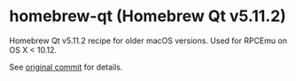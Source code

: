 # homebrew-qt (Homebrew Qt v5.11.2)

Homebrew Qt v5.11.2 recipe for older macOS versions. Used for RPCEmu on OS X < 10.12.

See [original commit](https://github.com/Homebrew/homebrew-core/commit/f209496e3070c9323f8b99fdc425f3439413632e#diff-b2ec9c6219affd12bbe8251dcee4a10c9b2f0eceed6ff7bae4b391616d1f610a) for details.

